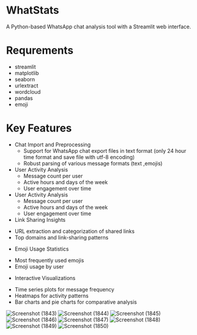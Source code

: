 # WhatStats
A Python-based WhatsApp chat analysis tool with a Streamlit web interface.

# Requrements 
- streamlit
- matplotlib
- seaborn
- urlextract
- wordcloud
- pandas
- emoji

# Key Features
*  Chat Import and Preprocessing
   - Support for WhatsApp chat export files in text format (only 24 hour time format and save file with utf-8 encoding) 
   - Robust parsing of various message formats (text ,emojis)
*  User Activity Analysis
   - Message count per user
   - Active hours and days of the week
   - User engagement over time
*  User Activity Analysis
   - Message count per user
   - Active hours and days of the week
   - User engagement over time
*   Link Sharing Insights
   - URL extraction and categorization of shared links
   - Top domains and link-sharing patterns
*    Emoji Usage Statistics
   - Most frequently used emojis
   - Emoji usage by user
*   Interactive Visualizations
   - Time series plots for message frequency
   - Heatmaps for activity patterns
   - Bar charts and pie charts for comparative analysis

![Screenshot (1843)](https://github.com/user-attachments/assets/3b71697e-e149-4307-8887-af9fa732b7df)
![Screenshot (1844)](https://github.com/user-attachments/assets/5b78804d-0c7e-4162-adf6-02a94a218f34)
![Screenshot (1845)](https://github.com/user-attachments/assets/e8db2bce-0927-4e6f-9b54-b2b4986a7c75)
![Screenshot (1846)](https://github.com/user-attachments/assets/43836e58-3f14-456e-a9af-42ddece178eb)
![Screenshot (1847)](https://github.com/user-attachments/assets/db30c765-ddb0-4bf1-afc5-1db0412b8acb)
![Screenshot (1848)](https://github.com/user-attachments/assets/a506ad6f-2bfd-490b-971a-054920959f83)
![Screenshot (1849)](https://github.com/user-attachments/assets/cbddef70-3461-45c1-86e2-a654ca9d2e32)
![Screenshot (1850)](https://github.com/user-attachments/assets/66e9abc2-cbef-4814-97c8-b5d09ff08bbb)

           
